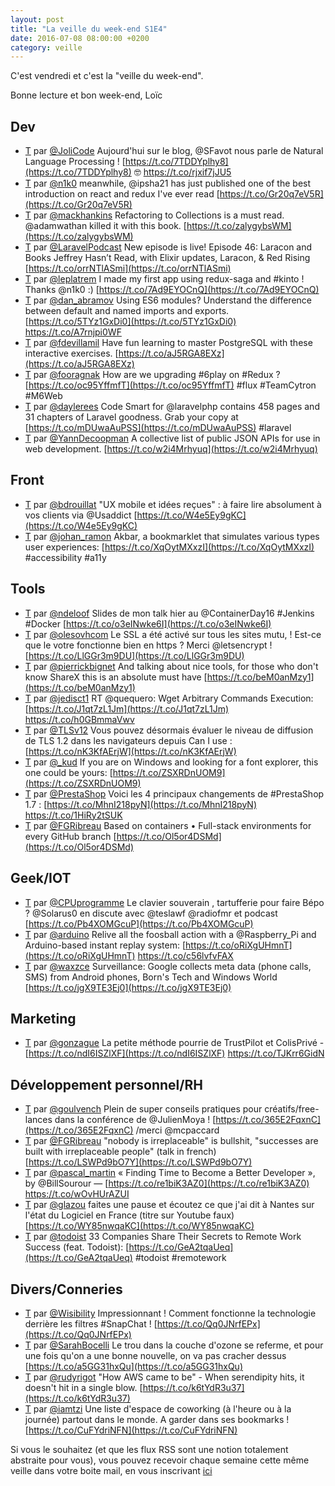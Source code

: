 ```yaml
---
layout: post
title: "La veille du week-end S1E4"
date: 2016-07-08 08:00:00 +0200
category: veille
---
```

C'est vendredi et c'est la "veille du week-end".  

Bonne lecture et bon week-end,
Loïc

## Dev
- [T](http://twitter.com/JoliCode/status/748507889917136897) par [@JoliCode](https://twitter.com/JoliCode) Aujourd'hui sur le blog, @SFavot nous parle de Natural Language Processing ! [https://t.co/7TDDYplhy8](https://t.co/7TDDYplhy8) 🤓 https://t.co/rjxif7jJU5
- [T](http://twitter.com/n1k0/status/748547714745569280) par [@n1k0](https://twitter.com/n1k0) meanwhile, @ipsha21 has just published one of the best introduction on react and redux I've ever read [https://t.co/Gr20q7eV5R](https://t.co/Gr20q7eV5R)
- [T](http://twitter.com/mackhankins/status/748548675375349760) par [@mackhankins](https://twitter.com/mackhankins) Refactoring to Collections is a must read.  @adamwathan killed it with this book.  [https://t.co/zalygybsWM](https://t.co/zalygybsWM)
- [T](http://twitter.com/LaravelPodcast/status/748635741169688577) par [@LaravelPodcast](https://twitter.com/LaravelPodcast) New episode is live! Episode 46: Laracon and Books Jeffrey Hasn’t Read, with Elixir updates, Laracon, &amp; Red Rising [https://t.co/orrNTlASmi](https://t.co/orrNTlASmi)
- [T](http://twitter.com/leplatrem/status/748563693038895104) par [@leplatrem](https://twitter.com/leplatrem) I made my first app using redux-saga and #kinto ! Thanks @n1k0 :) [https://t.co/7Ad9EYOCnQ](https://t.co/7Ad9EYOCnQ)
- [T](http://twitter.com/dan_abramov/status/748949964793999360) par [@dan_abramov](https://twitter.com/dan_abramov) Using ES6 modules? Understand the difference between default and named imports and exports. [https://t.co/5TYz1GxDi0](https://t.co/5TYz1GxDi0) https://t.co/A7rnjpi0WF
- [T](http://twitter.com/fdevillamil/status/749961608550637568) par [@fdevillamil](https://twitter.com/fdevillamil) Have fun learning to master PostgreSQL with these interactive exercises. [https://t.co/aJ5RGA8EXz](https://t.co/aJ5RGA8EXz)
- [T](http://twitter.com/fooragnak/status/749893885644726272) par [@fooragnak](https://twitter.com/fooragnak) How are we upgrading #6play on #Redux ? [https://t.co/oc95YffmfT](https://t.co/oc95YffmfT) #flux #TeamCytron #M6Web
- [T](http://twitter.com/daylerees/status/749994247273713665) par [@daylerees](https://twitter.com/daylerees) Code Smart for @laravelphp contains 458 pages and 31 chapters of Laravel goodness. Grab your copy at [https://t.co/mDUwaAuPSS](https://t.co/mDUwaAuPSS) #laravel
- [T](http://twitter.com/YannDecoopman/status/750362781233405957) par [@YannDecoopman](https://twitter.com/YannDecoopman) A collective list of public JSON APIs for use in web development. [https://t.co/w2i4Mrhyuq](https://t.co/w2i4Mrhyuq)


## Front
- [T](http://twitter.com/bdrouillat/status/748403567875231744) par [@bdrouillat](https://twitter.com/bdrouillat) "UX mobile et idées reçues" : à faire lire absolument à vos clients via @Usaddict  [https://t.co/W4e5Ey9gKC](https://t.co/W4e5Ey9gKC)
- [T](http://twitter.com/johan_ramon/status/748892495363309568) par [@johan_ramon](https://twitter.com/johan_ramon) Akbar, a bookmarklet that simulates various types user experiences: [https://t.co/XqOytMXxzI](https://t.co/XqOytMXxzI) #accessibility #a11y


## Tools
- [T](http://twitter.com/ndeloof/status/748399245154189312) par [@ndeloof](https://twitter.com/ndeloof) Slides de mon talk hier au @ContainerDay16 #Jenkins #Docker [https://t.co/o3eINwke6I](https://t.co/o3eINwke6I)
- [T](http://twitter.com/olesovhcom/status/748575814992728064) par [@olesovhcom](https://twitter.com/olesovhcom) Le SSL a été activé sur tous les sites mutu, ! Est-ce que le votre fonctionne bien en https ? Merci @letsencrypt ! [https://t.co/LlGGr3m9DU](https://t.co/LlGGr3m9DU)
- [T](http://twitter.com/pierrickbignet/status/748842412441829376) par [@pierrickbignet](https://twitter.com/pierrickbignet) And talking about nice tools, for those who don't know ShareX this is an absolute must have [https://t.co/beM0anMzy1](https://t.co/beM0anMzy1)
- [T](http://twitter.com/jedisct1/status/750004601601089536) par [@jedisct1](https://twitter.com/jedisct1) RT @quequero: Wget Arbitrary Commands Execution: [https://t.co/J1qt7zL1Jm](https://t.co/J1qt7zL1Jm) https://t.co/h0GBmmaVwv
- [T](http://twitter.com/TLSv12/status/750337028823326720) par [@TLSv12](https://twitter.com/TLSv12) Vous pouvez désormais évaluer le niveau de diffusion de TLS 1.2 dans les navigateurs depuis Can I use : [https://t.co/nK3KfAErjW](https://t.co/nK3KfAErjW)
- [T](http://twitter.com/_kud/status/750268606148116480) par [@_kud](https://twitter.com/_kud) If you are on Windows and looking for a font explorer, this one could be yours: [https://t.co/ZSXRDnUOM9](https://t.co/ZSXRDnUOM9)
- [T](http://twitter.com/PrestaShop/status/750354846574841856) par [@PrestaShop](https://twitter.com/PrestaShop) Voici les 4 principaux changements de #PrestaShop 1.7 : [https://t.co/MhnI218pyN](https://t.co/MhnI218pyN) https://t.co/1HiRy2tSUK
- [T](http://twitter.com/FGRibreau/status/750633141887496192) par [@FGRibreau](https://twitter.com/FGRibreau) Based on containers • Full-stack environments for every GitHub branch [https://t.co/Ol5or4DSMd](https://t.co/Ol5or4DSMd)


## Geek/IOT
- [T](http://twitter.com/CPUprogramme/status/748445377645391872) par [@CPUprogramme](https://twitter.com/CPUprogramme) Le clavier souverain , tartufferie pour faire Bépo ? @Solarus0 en discute avec @teslawf @radiofmr et podcast [https://t.co/Pb4XOMGcuP](https://t.co/Pb4XOMGcuP)
- [T](http://twitter.com/arduino/status/748645912117903360) par [@arduino](https://twitter.com/arduino) Relive all the foosball action with a @Raspberry_Pi and Arduino-based instant replay system: [https://t.co/oRiXgUHmnT](https://t.co/oRiXgUHmnT) https://t.co/c56lvfvFAX
- [T](http://twitter.com/waxzce/status/749956013328101376) par [@waxzce](https://twitter.com/waxzce) Surveillance: Google collects meta data (phone calls, SMS) from Android phones, Born's Tech and Windows World [https://t.co/jgX9TE3Ej0](https://t.co/jgX9TE3Ej0)


## Marketing
- [T](http://twitter.com/gonzague/status/750072185339973633) par [@gonzague](https://twitter.com/gonzague) La petite méthode pourrie de TrustPilot et ColisPrivé - [https://t.co/ndI6ISZlXF](https://t.co/ndI6ISZlXF) https://t.co/TJKrr6GidN


## Développement personnel/RH
- [T](http://twitter.com/goulvench/status/748225549731041280) par [@goulvench](https://twitter.com/goulvench) Plein de super conseils pratiques pour créatifs/free-lances dans la conférence de @JulienMoya ! [https://t.co/365E2FqxnC](https://t.co/365E2FqxnC) /merci @mcpaccard
- [T](http://twitter.com/FGRibreau/status/750034527943360514) par [@FGRibreau](https://twitter.com/FGRibreau) "nobody is irreplaceable" is bullshit, "successes are built with irreplaceable people" (talk in french) [https://t.co/LSWPd9bO7Y](https://t.co/LSWPd9bO7Y)
- [T](http://twitter.com/pascal_martin/status/749859552674344960) par [@pascal_martin](https://twitter.com/pascal_martin) « Finding Time to Become a Better Developer », by @BillSourour — [https://t.co/re1biK3AZ0](https://t.co/re1biK3AZ0) https://t.co/wOvHUrAZUI
- [T](http://twitter.com/glazou/status/750044279947558912) par [@glazou](https://twitter.com/glazou) faites une pause et écoutez ce que j'ai dit à Nantes sur l'état du Logiciel en France (titre sur Youtube faux) [https://t.co/WY85nwqaKC](https://t.co/WY85nwqaKC)
- [T](http://twitter.com/todoist/status/750382183437701120) par [@todoist](https://twitter.com/todoist) 33 Companies Share Their Secrets to Remote Work Success (feat. Todoist): [https://t.co/GeA2tqaUeq](https://t.co/GeA2tqaUeq) #todoist #remotework


## Divers/Conneries
- [T](http://twitter.com/Wisibility/status/748884150338330624) par [@Wisibility](https://twitter.com/Wisibility) Impressionnant ! Comment fonctionne la technologie derrière les filtres #SnapChat ! [https://t.co/Qq0JNrfEPx](https://t.co/Qq0JNrfEPx)
- [T](http://twitter.com/SarahBocelli/status/748782708088721408) par [@SarahBocelli](https://twitter.com/SarahBocelli) Le trou dans la couche d'ozone se referme, et pour une fois qu'on a une bonne nouvelle, on va pas cracher dessus [https://t.co/a5GG31hxQu](https://t.co/a5GG31hxQu)
- [T](http://twitter.com/rudyrigot/status/749407056436686848) par [@rudyrigot](https://twitter.com/rudyrigot) "How AWS came to be" - When serendipity hits, it doesn't hit in a single blow. [https://t.co/k6tYdR3u37](https://t.co/k6tYdR3u37)
- [T](http://twitter.com/iamtzi/status/750302328507498497) par [@iamtzi](https://twitter.com/iamtzi) Une liste d'espace de coworking (à l'heure ou à la journée) partout dans le monde. A garder dans ses bookmarks ! [https://t.co/CuFYdriNFN](https://t.co/CuFYdriNFN)


Si vous le souhaitez (et que les flux RSS sont une notion totalement abstraite pour vous), vous pouvez recevoir chaque semaine cette même veille dans votre boite mail, en vous inscrivant [ici](/newsletter.html)
